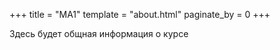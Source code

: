 +++
title = "MA1"
template = "about.html"
paginate_by = 0
+++

Здесь будет общная информация о курсе